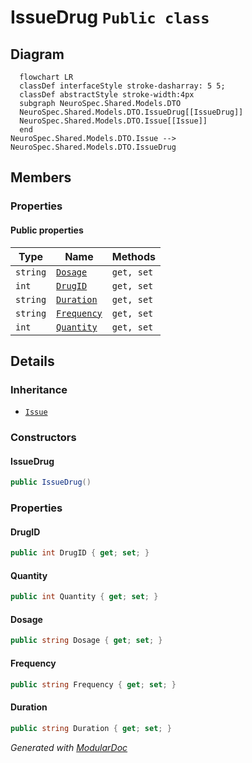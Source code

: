# IssueDrug `Public class`

## Diagram
```mermaid
  flowchart LR
  classDef interfaceStyle stroke-dasharray: 5 5;
  classDef abstractStyle stroke-width:4px
  subgraph NeuroSpec.Shared.Models.DTO
  NeuroSpec.Shared.Models.DTO.IssueDrug[[IssueDrug]]
  NeuroSpec.Shared.Models.DTO.Issue[[Issue]]
  end
NeuroSpec.Shared.Models.DTO.Issue --> NeuroSpec.Shared.Models.DTO.IssueDrug
```

## Members
### Properties
#### Public  properties
| Type | Name | Methods |
| --- | --- | --- |
| `string` | [`Dosage`](#dosage) | `get, set` |
| `int` | [`DrugID`](#drugid) | `get, set` |
| `string` | [`Duration`](#duration) | `get, set` |
| `string` | [`Frequency`](#frequency) | `get, set` |
| `int` | [`Quantity`](#quantity) | `get, set` |

## Details
### Inheritance
 - [
`Issue`
](./Issue.md)

### Constructors
#### IssueDrug
```csharp
public IssueDrug()
```

### Properties
#### DrugID
```csharp
public int DrugID { get; set; }
```

#### Quantity
```csharp
public int Quantity { get; set; }
```

#### Dosage
```csharp
public string Dosage { get; set; }
```

#### Frequency
```csharp
public string Frequency { get; set; }
```

#### Duration
```csharp
public string Duration { get; set; }
```

*Generated with* [*ModularDoc*](https://github.com/hailstorm75/ModularDoc)
